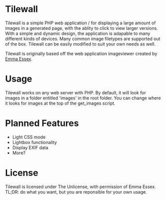 # Tilewall

Tilewall is a simple PHP web application / for displaying a large amount of images in a generated page, with the ablity to click to view larger versions. With a simple and dynamic design, the application is adapable to many different kinds of devices. Many common image filetypes are supported out of the box. Tilewall can be easily modified to suit your own needs as well.

Tilewall is originally based off the web application imageviewer created by [Emma Essex](heckscaper.com/).

# Usage

Tilewall works on any web server with PHP. By default, it will look for images in a folder entitled 'images' in the root folder. You can change where it looks for images at the top of the get_images script.

# Planned Features

* Light CSS mode
* Lightbox functionality
* Display EXIF data
* More?

# License

Tilewall is licensed under The Unlicense, with permission of Emma Essex. TL;DR: do what you want, but you are reponsible for your own usage.
